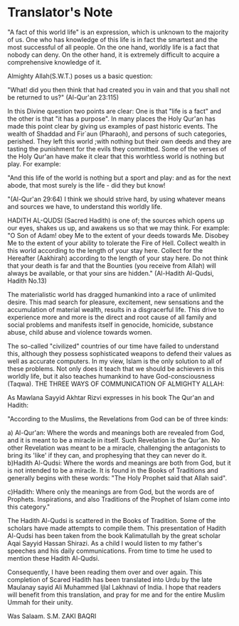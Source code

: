 Translator's Note
=================

"A fact of this world life" is an expression, which is unknown to the
majority of us. One who has knowledge of this life is in fact the
smartest and the most successful of all people. On the one hand, worldly
life is a fact that nobody can deny. On the other hand, it is extremely
difficult to acquire a comprehensive knowledge of it.

Almighty Allah(S.W.T.) poses us a basic question:

"What! did you then think that had created you in vain and that you
shall not be returned to us?" (Al-Qur'an 23:115)

In this Divine question two points are clear: One is that "life is a
fact" and the other is that "it has a purpose". In many places the Holy
Qur'an has made this point clear by giving us examples of past historic
events. The wealth of Shaddad and Fir\`aun (Pharaoh), and persons of
such categories, perished. They left this world ;with nothing but their
own deeds and they are tasting the punishment for the evils they
committed. Some of the verses of the Holy Qur'an have make it clear that
this worhtless world is nothing but play. For example:

"And this life of the world is nothing but a sport and play: and as for
the next abode, that most surely is the life - did they but know!

"(Al-Qur'an 29:64) I think we should strive hard, by using whatever
means and sources we have, to understand this worldly life.

HADITH AL-QUDSI (Sacred Hadith) is one of; the sources which opens up
our eyes, shakes us up, and awakens us so that we may think. For
example: "O Son of Adam! obey Me to the extent of your deeds towards Me.
Disobey Me to the extent of your ability to tolerate the Fire of Hell.
Collect wealth in this world according to the length of your stay here.
Collect for the Hereafter (Aakhirah) according to the length of your
stay here. Do not think that your death is far and that the Bounties
(you receive from Allah) will always be available, or that your sins are
hidden." (Al-Hadith Al-Qudsi, Hadith No.13)

The materialistic world has dragged humankind into a race of unlimited
desire. This mad search for pleasure, excitement, new sensations and the
accumulation of material wealth, results in a disgracerful life. This
drive to experience more and more is the direct and root cause of all
family and social problems and manifests itself in genocide, homicide,
substance abuse, child abuse and violence towards women.

The so-called "civilized" countries of our time have failed to
understand this, although they possess sophisticated weapons to defend
their values as well as accurate computers. In my view, Islam is the
only solution to all of these problems. Not only does it teach that we
should be achievers in this worldly life, but it also teaches humankind
to have God-consciousness (Taqwa). THE THREE WAYS OF COMMUNICATION OF
ALMIGHTY ALLAH:

As Mawlana Sayyid Akhtar Rizvi expresses in his book The Qur'an and
Hadith:

"According to the Muslims, the Revelations from God can be of three
kinds:

a) Al-Qur'an: Where the words and meanings both are revealed from God,
and it is meant to be a miracle in itself. Such Revelation is the
Qur'an. No other Revelation was meant to be a miracle, challenging the
antagonists to bring its 'like' if they can, and prophesying that they
can never do it. b)Hadith Al-Qudsi: Where the words and meanings are
both from God, but it is not intended to be a miracle. It is found in
the Books of Traditions and generally begins with these words: "The Holy
Prophet said that Allah said".

c)Hadith: Where only the meanings are from God, but the words are of
Prophets. Inspirations, and also Traditions of the Prophet of Islam come
into this category."

The Hadith Al-Qudsi is scattered in the Books of Tradition. Some of the
scholars have made attempts to compile them. This presentation of Hadith
Al-Qudsi has been taken from the book Kalimatullah by the great scholar
Aqai Sayyid Hassan Shirazi. As a child I would listen to my father's
speeches and his daily communications. From time to time he used to
mention these Hadith Al-Qudsi.

Consequently, I have been reading them over and over again. This
completion of Scared Hadith has been translated into Urdu by the late
Maulanay sayid Ali Muhammed Ijlal Lakhnavi of India. I hope that readers
will benefit from this translation, and pray for me and for the entire
Muslim Ummah for their unity.


Was Salaam.
S.M. ZAKI BAQRI


